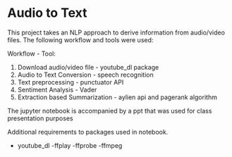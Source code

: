 # Audio to Text

This project takes an NLP approach to derive information from audio/video files. The following workflow and tools were used:

Workflow - Tool:

1) Download audio/video file - youtube_dl package
2) Audio to Text Conversion - speech recognition 
3) Text preprocessing - punctuator API
4) Sentiment Analysis - Vader
5) Extraction based Summarization - aylien api and pagerank algorithm 


The jupyter notebook is accompanied by a ppt that was used for class presentation purposes

Additional requirements to packages used in notebook.

- youtube_dl
-ffplay
-ffprobe
-ffmpeg

